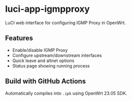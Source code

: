 # luci-app-igmpproxy

LuCI web interface for configuring IGMP Proxy in OpenWrt.

## Features
- Enable/disable IGMP Proxy
- Configure upstream/downstream interfaces
- Quick leave and altnet options
- Status page showing running process

## Build with GitHub Actions
Automatically compiles into `.ipk` using OpenWrt 23.05 SDK.
